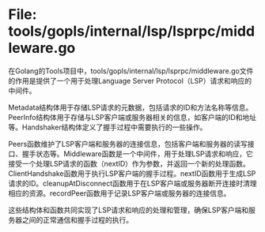 # File: tools/gopls/internal/lsp/lsprpc/middleware.go

在Golang的Tools项目中，tools/gopls/internal/lsp/lsprpc/middleware.go文件的作用是提供了一个用于处理Language Server Protocol（LSP）请求和响应的中间件。

Metadata结构体用于存储LSP请求的元数据，包括请求的ID和方法名称等信息。PeerInfo结构体用于存储与LSP客户端或服务器相关的信息，如客户端的ID和地址等。Handshaker结构体定义了握手过程中需要执行的一些操作。

Peers函数维护了LSP客户端和服务器的连接信息，包括客户端和服务器的读写接口、握手状态等。Middleware函数是一个中间件，用于处理LSP请求和响应，它接受一个处理LSP请求的函数（nextID）作为参数，并返回一个新的处理函数。ClientHandshake函数用于执行LSP客户端的握手过程。nextID函数用于生成LSP请求的ID。cleanupAtDisconnect函数用于在LSP客户端或服务器断开连接时清理相应的资源。recordPeer函数用于记录LSP客户端或服务器的连接信息。

这些结构体和函数共同实现了LSP请求和响应的处理和管理，确保LSP客户端和服务器之间的正常通信和握手过程的执行。


